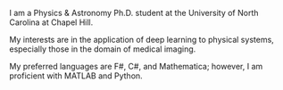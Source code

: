 I am a Physics & Astronomy Ph.D. student at the University of North Carolina at Chapel Hill.

My interests are in the application of deep learning to physical systems, especially those in the domain of medical imaging.

My preferred languages are F#, C#, and Mathematica; however, I am proficient with MATLAB and Python.

<!---
swatalla/swatalla is a ✨ special ✨ repository because its `README.md` (this file) appears on your GitHub profile.
You can click the Preview link to take a look at your changes.
--->
